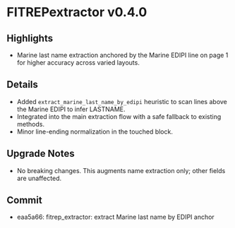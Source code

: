 # FITREPextractor v0.4.0

## Highlights
- Marine last name extraction anchored by the Marine EDIPI line on page 1 for higher accuracy across varied layouts.

## Details
- Added `extract_marine_last_name_by_edipi` heuristic to scan lines above the Marine EDIPI to infer LASTNAME.
- Integrated into the main extraction flow with a safe fallback to existing methods.
- Minor line-ending normalization in the touched block.

## Upgrade Notes
- No breaking changes. This augments name extraction only; other fields are unaffected.

## Commit
- eaa5a66: fitrep_extractor: extract Marine last name by EDIPI anchor
